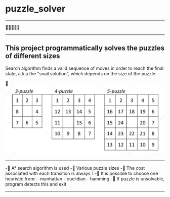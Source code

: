 # puzzle_solver
---
🧩🧩🧩🧩🧩

---
## This project programmatically solves the puzzles of different sizes

Search algorithm finds a valid sequence of moves in order to reach the
final state, a.k.a the "snail solution", which depends on the size of the puzzle.

🐌 
![Image snail_position](https://github.com/bchelste/puzzle_solver/blob/main/additional/snail_position.png)

---
-🔹 A* search algorithm is used
-🔹 Various puzzle sizes
-🔹 The cost associated with each transition is always 1
-🔹 It is possible to choose one heuristic from:
    - manhattan
    - euclidian
    - hamming
-🔹 If puzzle is unsolvable, program detects this and exit

---
